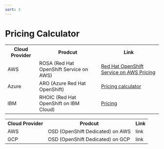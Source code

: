 ```yaml
---
sort: 3
---
```


# Pricing Calculator

<table>
  <tr><!--line 1 title-->
    <th> Cloud Provider </th> <th> Prodcut </th> <th> Link</th>
  </tr>

  <tr>
    <td><!--  Cloud Provider Name  -->
       AWS
    </td>
    <td><!-- Product -->
         ROSA (Red Hat OpenShift Service on AWS) 
    </td>
    <td><!--  Link -->
    <a href="https://aws.amazon.com/jp/rosa/pricing/" target="_blank" >Red Hat OpenShift Service on AWS Pricing</a>
    </td>
  </tr>
  
  <tr>
    <td><!--  Cloud Provider Name  -->
        Azure
    </td>
    <td><!-- Prodcut -->
      ARO (Azure Red Hat OpenShift) 
    </td>
    <td><!-- Link -->
         <a href="https://azure.microsoft.com/en-in/pricing/calculator/" target="_blank" >Pricing calculator</a>
    </td>
  </tr>
  
  
  <tr>
    <td> <!--  Cloud Provider Name  -->
       IBM
    </td>
    <td> <!-- Prodcut -->
      RHOIC (Red Hat OpenShift on IBM Cloud)
    </td>
    <td> <!-- Link -->
      <a href="https://www.ibm.com/cloud/openshift/pricing)" target="_blank" >Pricing</a>
    </td>
  </tr>

</table>


<table>
  <tr><!--line 1 title-->
    <th> Cloud Provider </th> <th> Prodcut </th> <th> Link</th>
  </tr>
  <tr>
    <td> <!--  Cloud Provider Name  -->
        AWS
    </td>
    <td> <!-- Prodcut -->
      OSD (OpenShift Dedicated) on AWS
    </td>
    <td> <!-- Link -->
       link
    </td>
  </tr>
  
   <tr>
    <td> <!--  Cloud Provider Name  -->
        GCP
    </td>
    <td> <!-- Prodcut -->
      OSD (OpenShift Dedicated) on GCP
    </td>
    <td> <!-- Link -->
       link
    </td>
  </tr>
  
</table>
